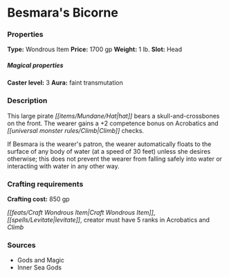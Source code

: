 ﻿---
Title: "Besmara's Bicorne"
Type: "Wondrous Item"
Price: "1700 gp"
Weight: "1 lb."
Slot: "Head"
Caster level: "3"
Aura: "faint transmutation"
Description: |
  "This large pirate hat bears a skull-and-crossbones on the front. The wearer gains a +2 competence bonus on Acrobatics and Climb checks.
  If Besmara is the wearer's patron, the wearer automatically floats to the surface of any body of water (at a speed of 30 feet) unless she desires otherwise; this does not prevent the wearer from falling safely into water or interacting with water in any other way."
Crafting cost: "850 gp"
Sources: "['Gods and Magic', 'Inner Sea Gods']"
---

# Besmara's Bicorne

### Properties

**Type:** Wondrous Item **Price:** 1700 gp **Weight:** 1 lb. **Slot:** Head

##### Magical properties

**Caster level:** 3 **Aura:** faint transmutation

### Description

This large pirate _[[items/Mundane/Hat|hat]]_ bears a skull-and-crossbones on the front. The wearer gains a +2 competence bonus on Acrobatics and _[[universal monster rules/Climb|Climb]]_ checks.

If Besmara is the wearer's patron, the wearer automatically floats to the surface of any body of water (at a speed of 30 feet) unless she desires otherwise; this does not prevent the wearer from falling safely into water or interacting with water in any other way.

### Crafting requirements

**Crafting cost:** 850 gp

_[[feats/Craft Wondrous Item|Craft Wondrous Item]]_, _[[spells/Levitate|levitate]]_, creator must have 5 ranks in Acrobatics and _Climb_

### Sources

* Gods and Magic
* Inner Sea Gods